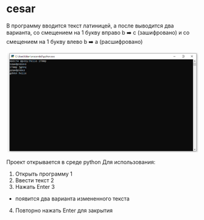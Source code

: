 # cesar
В программу вводится текст латиницей, а после выводится два варианта,
со смещением на 1 букву вправо b :arrow_right: c (зашифровано) и со смещением на 1 букву влево b :arrow_right: a (расшифровано)

![](https://github.com/lobanow/cesar/blob/master/1.png)

Проект открывается в среде python
Для использования:
1. Открыть программу 1
2. Ввести текст 2
3. Нажать Enter 3
* появится два варианта измененного текста
4. Повторно нажать Enter для закрытия
